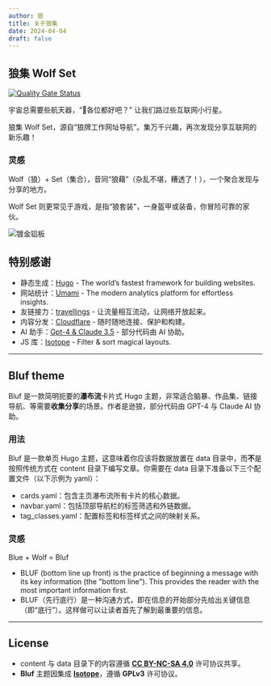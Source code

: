 ```yaml
---
author: 狼
title: 关于狼集
date: 2024-04-04
draft: false
---
```


## 狼集 Wolf Set

[![Quality Gate Status](https://sonarcloud.io/api/project_badges/measure?project=0000cd_wolf-set&metric=alert_status)](https://sonarcloud.io/summary/new_code?id=0000cd_wolf-set)

宇宙总需要些航天器，“📀各位都好吧？” 让我们路过些互联网小行星。

狼集 Wolf Set，源自“狼牌工作网址导航”。集万千兴趣，再次发现分享互联网的新乐趣！

### 灵感

Wolf（狼）+ Set（集合），音同“狼藉”（杂乱不堪，糟透了！），一个聚合发现与分享的地方。

Wolf Set 则更常见于游戏，是指“狼套装”，一身盔甲或装备，你冒险可靠的家伙。

![镀金铝板](/img/欢迎回来.png)

## 特别感谢

- 静态生成：[Hugo](https://gohugo.io/) - The world’s fastest framework for building websites.
- 网站统计：[Umami](https://umami.is/) - The modern analytics platform
for effortless insights.
- 友链接力：[travellings](https://www.travellings.cn/) - 让流量相互流动，让网络开放起来。
- 内容分发：[Cloudflare](https://www.cloudflare.com/) - 随时随地连接、保护和构建。
- AI 助手：[Gpt-4 & Claude 3.5](https://poe.com/) - 部分代码由 AI 协助。
- JS 库：[Isotope](https://isotope.metafizzy.co/) - Filter & sort magical layouts.

---

## Bluf theme

Bluf 是一款简明扼要的**瀑布流**卡片式 Hugo 主题，非常适合脑暴、作品集、链接导航、等需要**收集分享**的场景。作者是逊狼，部分代码由 GPT-4 与 Claude AI 协助。

### 用法

Bluf 是一款单页 Hugo 主题，这意味着你应该将数据放置在 data 目录中，而**不**是按照传统方式在 content 目录下编写文章。你需要在 data 目录下准备以下三个配置文件（以下示例为 yaml）：

- cards.yaml：包含主页瀑布流所有卡片的核心数据。
- navbar.yaml：包括顶部导航栏的标签筛选和外链数据。
- tag_classes.yaml：配置标签和标签样式之间的映射关系。

### 灵感

Blue + Wolf = Bluf

- BLUF (bottom line up front) is the practice of beginning a message with its key information (the "bottom line"). This provides the reader with the most important information first.
- BLUF（先行底行）是一种沟通方式，即在信息的开始部分先给出关键信息（即“底行”）。这样做可以让读者首先了解到最重要的信息。

---

## License

- content 与 data 目录下的内容遵循 **[CC BY-NC-SA 4.0](https://creativecommons.org/licenses/by-nc-sa/4.0/deed.zh-hans)** 许可协议共享。
- **Bluf** 主题因集成 **[Isotope](https://isotope.metafizzy.co/license)**，遵循 **GPLv3** 许可协议。
